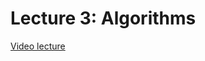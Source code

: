 # Lecture 3: Algorithms

[Video lecture](https://www.youtube.com/watch?v=jZzyERW7h1A&list=PLhQjrBD2T381WAHyx1pq-sBfykqMBI7V4&index=4)
